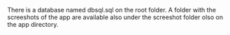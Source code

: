 There is a database named dbsql.sql on the root folder. A folder with the screeshots of the app are available also under the  screeshot folder olso on the app directory.
